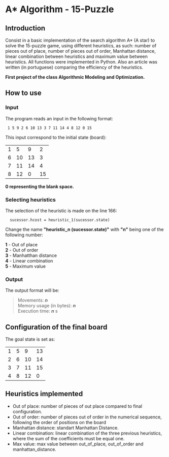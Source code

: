 # A* Algorithm - 15-Puzzle

## Introduction
Consist in a basic implementation of the search algorithm A* (A star) to solve the 15-puzzle game,
using different heuristics, as such: number of pieces out of place, number of pieces out of order,
Manhattan distance, linear combination between heuristics and maximum value between heuristics.
All functions were implemented in Python. Also an article was written (in portuguese)
comparing the efficiency of the heuristics.

<b>First project of the class Algorithmic Modeling and Optimization.</b>

## How to use

### Input

The program reads an input in the following format:

     1 5 9 2 6 10 13 3 7 11 14 4 8 12 0 15

This input correspond to the initial state (board):

<table>
  <tr>
    <td>1</td>
    <td>5</td>
    <td>9</td>
    <td>2</td>
  </tr>
  <tr>
    <td>6</td>
    <td>10</td>
    <td>13</td>
    <td>3</td>
  </tr>
  <tr>
    <td>7</td>
    <td>11</td>
    <td>14</td>
    <td>4</td>
  </tr>
  <tr>
    <td>8</td>
    <td>12</td>
    <td>0</td>
    <td>15</td>
  </tr>
</table>

<b>0 representing the blank space.</b>

### Selecting heuristics

The selection of the heuristic is made on the line 166: 

      sucessor.hcost = heuristic_1(sucessor.state)

Change the name <b>"heuristic_n (sucessor.state)"</b> with <b>"n"</b> being one of the following number:

  <b>1</b> - Out of place</br>
  <b>2</b> - Out of order</br>
  <b>3</b> - Manhatthan distance</br>
  <b>4</b> - Linear combination</br>
  <b>5</b> - Maximum value</br>

### Output

The output format will be:

> Movements: <i><b>n</b></i><br>
Memory usage (in bytes): <i><b>n</b></i><br>
Execution time: <i><b>n</b></i> s<br>

## Configuration of the final board

The goal state is set as:

<table>
  <tr>
    <td>1</td>
    <td>5</td>
    <td>9</td>
    <td>13</td>
  </tr>
  <tr>
    <td>2</td>
    <td>6</td>
    <td>10</td>
    <td>14</td>
  </tr>
  <tr>
    <td>3</td>
    <td>7</td>
    <td>11</td>
    <td>15</td>
  </tr>
  <tr>
    <td>4</td>
    <td>8</td>
    <td>12</td>
    <td>0</td>
  </tr>
</table>
     
## Heuristics implemented

- Out of place: number of pieces of out place compared to final configuration.
- Out of order: number of pieces out of order in the numerical sequence, following the order of positions on the board
- Manhattan distance: standart Manhattan Distance.
- Linear combination: linear combination of the three previous heuristics, where the sum of the coefficients must be equal one.
- Max value: max value between out_of_place, out_of_order and manhattan_distance.
